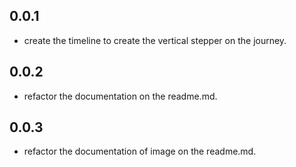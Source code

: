 ## 0.0.1

- create the timeline to create the vertical stepper on the journey.

## 0.0.2

- refactor the documentation on the readme.md.

## 0.0.3

- refactor the documentation of image on the readme.md.
